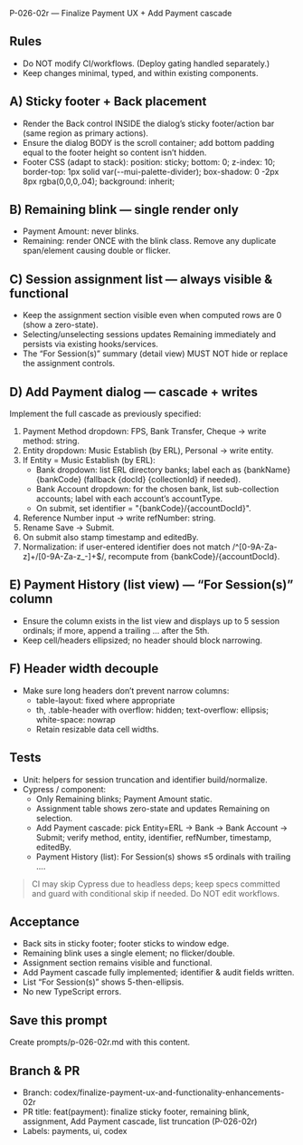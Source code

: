 P-026-02r — Finalize Payment UX + Add Payment cascade

## Rules
- Do NOT modify CI/workflows. (Deploy gating handled separately.)
- Keep changes minimal, typed, and within existing components.

## A) Sticky footer + Back placement
- Render the Back control INSIDE the dialog’s sticky footer/action bar (same region as primary actions).
- Ensure the dialog BODY is the scroll container; add bottom padding equal to the footer height so content isn’t hidden.
- Footer CSS (adapt to stack):
  position: sticky; bottom: 0; z-index: 10;
  border-top: 1px solid var(--mui-palette-divider);
  box-shadow: 0 -2px 8px rgba(0,0,0,.04);
  background: inherit;

## B) Remaining blink — single render only
- Payment Amount: never blinks.
- Remaining: render ONCE with the blink class. Remove any duplicate span/element causing double or flicker.

## C) Session assignment list — always visible & functional
- Keep the assignment section visible even when computed rows are 0 (show a zero-state).
- Selecting/unselecting sessions updates Remaining immediately and persists via existing hooks/services.
- The “For Session(s)” summary (detail view) MUST NOT hide or replace the assignment controls.

## D) Add Payment dialog — cascade + writes
Implement the full cascade as previously specified:

1) Payment Method dropdown: FPS, Bank Transfer, Cheque → write method: string.
2) Entity dropdown: Music Establish (by ERL), Personal → write entity.
3) If Entity = Music Establish (by ERL):
   - Bank dropdown: list ERL directory banks; label each as {bankName} {bankCode} (fallback {docId} {collectionId} if needed).
   - Bank Account dropdown: for the chosen bank, list sub-collection accounts; label with each account’s accountType.
   - On submit, set identifier = "{bankCode}/{accountDocId}".
4) Reference Number input → write refNumber: string.
5) Rename Save → Submit.
6) On submit also stamp timestamp and editedBy.
7) Normalization: if user-entered identifier does not match /^[0-9A-Za-z]+\/[0-9A-Za-z_-]+$/, recompute from {bankCode}/{accountDocId}.

## E) Payment History (list view) — “For Session(s)” column
- Ensure the column exists in the list view and displays up to 5 session ordinals; if more, append a trailing … after the 5th.
- Keep cell/headers ellipsized; no header should block narrowing.

## F) Header width decouple
- Make sure long headers don’t prevent narrow columns:
  - table-layout: fixed where appropriate
  - th, .table-header with overflow: hidden; text-overflow: ellipsis; white-space: nowrap
  - Retain resizable data cell widths.

## Tests
- Unit: helpers for session truncation and identifier build/normalize.
- Cypress / component:
  - Only Remaining blinks; Payment Amount static.
  - Assignment table shows zero-state and updates Remaining on selection.
  - Add Payment cascade: pick Entity=ERL → Bank → Bank Account → Submit; verify method, entity, identifier, refNumber, timestamp, editedBy.
  - Payment History (list): For Session(s) shows ≤5 ordinals with trailing ….

> CI may skip Cypress due to headless deps; keep specs committed and guard with conditional skip if needed. Do NOT edit workflows.

## Acceptance
- Back sits in sticky footer; footer sticks to window edge.
- Remaining blink uses a single element; no flicker/double.
- Assignment section remains visible and functional.
- Add Payment cascade fully implemented; identifier & audit fields written.
- List “For Session(s)” shows 5-then-ellipsis.
- No new TypeScript errors.

## Save this prompt
Create prompts/p-026-02r.md with this content.
## Branch & PR
- Branch: codex/finalize-payment-ux-and-functionality-enhancements-02r
- PR title: feat(payment): finalize sticky footer, remaining blink, assignment, Add Payment cascade, list truncation (P-026-02r)
- Labels: payments, ui, codex

